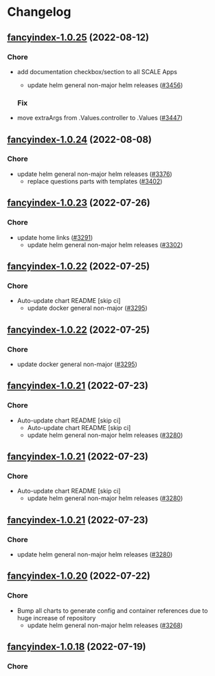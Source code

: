 # Changelog



## [fancyindex-1.0.25](https://github.com/truecharts/charts/compare/fancyindex-1.0.24...fancyindex-1.0.25) (2022-08-12)

### Chore

- add documentation checkbox/section to all SCALE Apps
  - update helm general non-major helm releases ([#3456](https://github.com/truecharts/charts/issues/3456))

  ### Fix

- move extraArgs from .Values.controller to .Values ([#3447](https://github.com/truecharts/charts/issues/3447))




## [fancyindex-1.0.24](https://github.com/truecharts/charts/compare/fancyindex-1.0.23...fancyindex-1.0.24) (2022-08-08)

### Chore

- update helm general non-major helm releases ([#3376](https://github.com/truecharts/charts/issues/3376))
  - replace questions parts with templates ([#3402](https://github.com/truecharts/charts/issues/3402))




## [fancyindex-1.0.23](https://github.com/truecharts/apps/compare/fancyindex-1.0.22...fancyindex-1.0.23) (2022-07-26)

### Chore

- update home links ([#3291](https://github.com/truecharts/apps/issues/3291))
  - update helm general non-major helm releases ([#3302](https://github.com/truecharts/apps/issues/3302))




## [fancyindex-1.0.22](https://github.com/truecharts/apps/compare/fancyindex-1.0.21...fancyindex-1.0.22) (2022-07-25)

### Chore

- Auto-update chart README [skip ci]
  - update docker general non-major ([#3295](https://github.com/truecharts/apps/issues/3295))




## [fancyindex-1.0.22](https://github.com/truecharts/apps/compare/fancyindex-1.0.21...fancyindex-1.0.22) (2022-07-25)

### Chore

- update docker general non-major ([#3295](https://github.com/truecharts/apps/issues/3295))




## [fancyindex-1.0.21](https://github.com/truecharts/apps/compare/fancyindex-1.0.20...fancyindex-1.0.21) (2022-07-23)

### Chore

- Auto-update chart README [skip ci]
  - Auto-update chart README [skip ci]
  - update helm general non-major helm releases ([#3280](https://github.com/truecharts/apps/issues/3280))




## [fancyindex-1.0.21](https://github.com/truecharts/apps/compare/fancyindex-1.0.20...fancyindex-1.0.21) (2022-07-23)

### Chore

- Auto-update chart README [skip ci]
  - update helm general non-major helm releases ([#3280](https://github.com/truecharts/apps/issues/3280))




## [fancyindex-1.0.21](https://github.com/truecharts/apps/compare/fancyindex-1.0.20...fancyindex-1.0.21) (2022-07-23)

### Chore

- update helm general non-major helm releases ([#3280](https://github.com/truecharts/apps/issues/3280))




## [fancyindex-1.0.20](https://github.com/truecharts/apps/compare/fancyindex-1.0.18...fancyindex-1.0.20) (2022-07-22)

### Chore

- Bump all charts to generate config and container references due to huge increase of repository
  - update helm general non-major helm releases ([#3268](https://github.com/truecharts/apps/issues/3268))



## [fancyindex-1.0.18](https://github.com/truecharts/apps/compare/fancyindex-1.0.17...fancyindex-1.0.18) (2022-07-19)

### Chore
